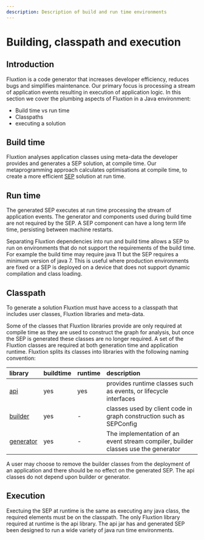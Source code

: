 ```yaml
---
description: Description of build and run time environments
---
```


# Building, classpath and execution

## Introduction

Fluxtion is a code generator that increases developer efficiency, reduces bugs and simplifies maintenance. Our primary focus is processing a stream of application events resulting in execution of application logic. In this section we cover the plumbing aspects of Fluxtion in a Java environment:

* Build time vs run time
* Classpaths
* executing a solution

## Build time 

Fluxtion analyses application classes using meta-data the developer provides and generates a SEP solution, at compile time. Our metaprogramming approach calculates optimisations at compile time, to create a more efficient [SEP](developer/static-event-processor/) solution at run time. 

## Run time

The generated SEP executes at run time processing the stream of application events. The generator and components used during build time are not required by the SEP. A SEP component can have a long term life time, persisting between machine restarts.

Separating Fluxtion dependencies into run and build time allows a SEP to run on environments that do not support the requirements of the build time. For example the build time may require java 11 but the SEP requires a minimum version of java 7. This is useful where production environments are fixed or a SEP is deployed on a device that does not support dynamic compilation and class loading.

## Classpath

To generate a solution Fluxtion must have access to a classpath that includes user classes, Fluxtion libraries and meta-data. 

Some of the classes that Fluxtion libraries provide are only required at compile time as they are used to construct the graph for analysis, but once the SEP is generated these classes are no longer required. A set of the Fluxtion classes are required at both generation time and application runtime. Fluxtion splits its classes into libraries with the following naming convention:

| library  | buildtime | runtime | description |
| :--- | :--- | :--- | :--- |
| [api](https://github.com/v12technology/fluxtion/tree/master/api) | yes | yes | provides runtime classes such as events, or lifecycle interfaces |
| [builder](https://github.com/v12technology/fluxtion/tree/master/builder) | yes | - | classes used by client code in graph construction such as SEPConfig |
| [generator](https://github.com/v12technology/fluxtion/tree/master/generator) | yes | - | The implementation of an event stream compiler, builder classes use the generator |

A user may choose to remove the builder classes from the deployment of an application and there should be no effect on the generated SEP. The api classes do not depend upon builder or generator. 

## Execution

Exectuing the SEP at runtime is the same as executing any java class, the required elements must be on the classpath. The only Fluxtion library required at runtime is the api library. The api jar has and generated SEP been designed to run a wide variety of java run time environments.


